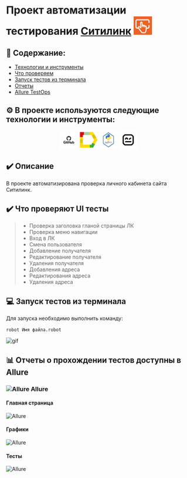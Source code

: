 # Проект автоматизации тестирования  <a target="_blank" href="https://citilink.ru/">Ситилинк</a> <img src="img/citi.jpeg" width="50" height="50"  alt="citi"/>

## :open_book: Содержание:
- [Технологии и инструменты](#gear-в-проекте-используются-следующие-технологии-и-инструменты)
- [Что проверяем](#heavy_check_mark-что-проверяем)
- [Запуск тестов из терминала](#computer-запуск-тестов-из-терминала)
- [Отчеты](#bar_chart-отчеты-о-прохождении-тестов-доступны-в-allure)
- [Allure TestOps](#-проект-интегрирован-с-allure-testOps)

## :gear: В проекте используются следующие технологии и инструменты:

<p align="center">
<img src="img/git.webp" width="50" height="50"  alt="git"/>
<img src="img/allure.jpeg" width="50" height="50"  alt="Allure"/>
<img src="img/py2.jpeg" width="50" height="50"  alt="python"/>
<img src="img/robo.jpeg"   width="50" height="50"  alt="robo"/>
</p>

## :heavy_check_mark: Описание
В проекте автоматизирована проверка личного кабинета сайта Ситилинк. 

## :heavy_check_mark: Что проверяют UI тесты

> - Проверка заголовка гланой страницы ЛК
> - Проверка меню навигации 
> - Вход в ЛК
> - Смена пользователя
> - Добавление получателя 
> - Редактирование получателя 
> - Удаления получателя 
> - Добавления адреса 
> - Редактирования адреса
> - Удаления адреса




## :computer: Запуск тестов из терминала

Для запуска необходимо выполнить команду:
```
robot Имя файла.robot
```

<div class="center">
  <img src="img/screen/ts1.gif" alt="gif" />
</div>


## :bar_chart: Отчеты о прохождении тестов доступны в Allure

### <img width="3%" title="Allure" src="img/logo/Allure.svg"> Allure

#### Главная страница

<img src="img/screen/AllureMain.jpg" alt="Allure"/>

#### Графики

<img src="img/screen/AllureGraph.jpg" alt="Allure"/>

#### Тесты

<img src="img/screen/AllureTests.jpg" alt="Allure"/>





